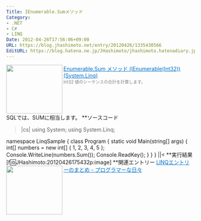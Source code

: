 ```yaml
---
Title: IEnumerable.Sumメソッド
Category:
- .NET
- C#
- LINQ
Date: 2012-04-26T17:56:06+09:00
URL: https://blog.jhashimoto.net/entry/20120426/1335430566
EditURL: https://blog.hatena.ne.jp/JHashimoto/jhashimoto.hatenadiary.jp/atom/entry/12921228815717256388
---
```


<a href="http://msdn.microsoft.com/ja-jp/library/bb338442.aspx" target="_blank"><img class="alignleft" align="left" border="0" src="http://capture.heartrails.com/150x130/shadow?http://msdn.microsoft.com/ja-jp/library/bb338442.aspx" alt="" width="150" height="130" /></a><a style="color:#0070C5;" href="http://msdn.microsoft.com/ja-jp/library/bb338442.aspx" target="_blank">Enumerable.Sum メソッド (IEnumerable(Int32)) (System.Linq)</a><a href="http://b.hatena.ne.jp/entry/http://msdn.microsoft.com/ja-jp/library/bb338442.aspx" target="_blank"><img border="0" src="http://b.hatena.ne.jp/entry/image/http://msdn.microsoft.com/ja-jp/library/bb338442.aspx" alt="" /></a><br><span style="color: #808080;font-size: 80%;">Int32 値のシーケンスの合計を計算します。</span><br style="clear:both;" />
SQLでは、SUMに相当します。
**ソースコード
>|cs|
using System;
using System.Linq;

namespace LinqSample {
    class Program {
        static void Main(string[] args) {
            int[] numbers = new int[] { 1, 2, 3, 4, 5 };
            Console.WriteLine(numbers.Sum());
            Console.ReadKey();
        }
    }
}
||<
**実行結果
[f:id:JHashimoto:20120426175432p:image]
**関連エントリー
<a href="http://d.hatena.ne.jp/JHashimoto/20120309/1331283458" target="_blank" rel="nofollow"><img class="alignleft" align="left" border="0" src="http://capture.heartrails.com/150x130/shadow?http://d.hatena.ne.jp/JHashimoto/20120309/1331283458" alt="" width="150" height="130" /></a><a style="color:#0070C5;" href="http://d.hatena.ne.jp/JHashimoto/20120309/1331283458" target="_blank" rel="nofollow">LINQエントリーのまとめ - プログラマーな日々</a><a href="http://b.hatena.ne.jp/entry/http://d.hatena.ne.jp/JHashimoto/20120309/1331283458" target="_blank"><img border="0" src="http://b.hatena.ne.jp/entry/image/http://d.hatena.ne.jp/JHashimoto/20120309/1331283458" alt="" /></a><br style="clear:both;" />
